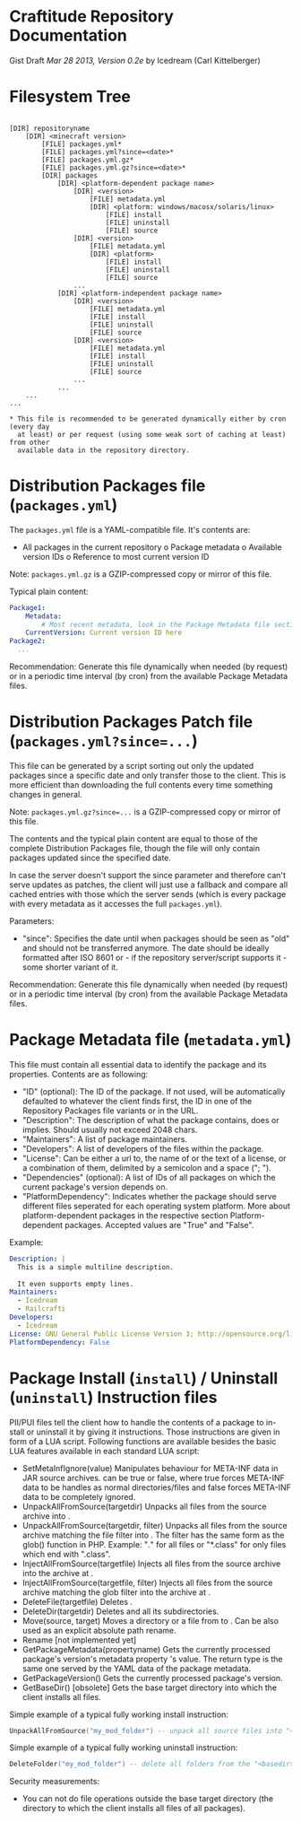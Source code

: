 # Craftitude Repository Documentation
Gist Draft *Mar 28 2013, Version 0.2e*
by Icedream (Carl Kittelberger)

Filesystem Tree
===============

```

[DIR] repositoryname
	[DIR] <minecraft version>
		[FILE] packages.yml*
		[FILE] packages.yml?since=<date>*
		[FILE] packages.yml.gz*
		[FILE] packages.yml.gz?since=<date>*
		[DIR] packages
			[DIR] <platform-dependent package name>
				[DIR] <version>
					[FILE] metadata.yml
					[DIR] <platform: windows/macosx/solaris/linux>
						[FILE] install
						[FILE] uninstall
						[FILE] source
				[DIR] <version>
					[FILE] metadata.yml
					[DIR] <platform>
						[FILE] install
						[FILE] uninstall
						[FILE] source
				...
			[DIR] <platform-independent package name>
				[DIR] <version>
					[FILE] metadata.yml
					[FILE] install
					[FILE] uninstall
					[FILE] source
				[DIR] <version>
					[FILE] metadata.yml
					[FILE] install
					[FILE] uninstall
					[FILE] source
				...
			...
	...
...

* This file is recommended to be generated dynamically either by cron (every day
  at least) or per request (using some weak sort of caching at least) from other
  available data in the repository directory.

```

Distribution Packages file (``packages.yml``)
=====================================

The ``packages.yml`` file is a YAML-compatible file. It's contents are:

- All packages in the current repository
  o Package metadata
  o Available version IDs
  o Reference to most current version ID

Note: ``packages.yml.gz`` is a GZIP-compressed copy or mirror of this file.

Typical plain content:

```yaml
Package1:
	Metadata:
		# Most recent metadata, look in the Package Metadata file section for the contents
	CurrentVersion: Current version ID here
Package2:
  ...
```

Recommendation: Generate this file dynamically when needed (by request) or in a periodic time interval (by cron) from the available Package Metadata files.

Distribution Packages Patch file (``packages.yml?since=...``)
=============================================================

This file can be generated by a script sorting out only the updated packages
since a specific date and only transfer those to the client. This is more
efficient than downloading the full contents every time something changes in
general.

Note: ``packages.yml.gz?since=...`` is a GZIP-compressed copy or mirror of this file.

The contents and the typical plain content are equal to those of the complete
Distribution Packages file, though the file will only contain packages updated
since the specified date.

In case the server doesn't support the since parameter and therefore can't serve
updates as patches, the client will just use a fallback and compare all cached
entries with those which the server sends (which is every package with every
metadata as it accesses the full ``packages.yml``).

Parameters:
- "since":
	Specifies the date until when packages should be seen as "old" and should
	not be transferred anymore. The date should be ideally formatted after ISO
	8601 or - if the repository server/script supports it - some shorter variant
	of it.

Recommendation: Generate this file dynamically when needed (by request) or in a periodic time interval (by cron) from the available Package Metadata files.

Package Metadata file (``metadata.yml``)
========================================

This file must contain all essential data to identify the package and its
properties. Contents are as following:

- "ID" (optional): The ID of the package. If not used, will be automatically
  defaulted to whatever the client finds first, the ID in one of the
	Repository Packages file variants or in the URL.
- "Description": The description of what the package contains, does or implies.
	Should usually not exceed 2048 chars.
- "Maintainers": A list of package maintainers.
- "Developers": A list of developers of the files within the package.
- "License": Can be either a url to, the name of or the text of a license, or a
	combination of them, delimited by a semicolon and a space ("; ").
- "Dependencies" (optional): A list of IDs of all packages on which the current
	package's version depends on.
- "PlatformDependency": Indicates whether the package should serve different
	files seperated for each operating system platform. More about
	platform-dependent packages in the respective section Platform-dependent
	packages. Accepted values are "True" and "False".

Example:

```yaml
Description: |
  This is a simple multiline description.
  
  It even supports empty lines.
Maintainers:
  - Icedream
  - Railcrafti
Developers:
  - Icedream
License: GNU General Public License Version 3; http://opensource.org/licenses/GPL-3.0
PlatformDependency: False
```

Package Install (``install``) / Uninstall (``uninstall``) Instruction files
===========================================================================

PII/PUI files tell the client how to handle the contents of a package to in-
stall or uninstall it by giving it instructions. Those instructions are given
in form of a LUA script. Following functions are available besides the basic
LUA features available in each standard LUA script:

- SetMetaInfIgnore(value)
  Manipulates behaviour for META-INF data in JAR source archives. <value> can
	be true or false, where true forces META-INF data to be handles as normal
	directories/files and false forces META-INF data to be completely ignored.
- UnpackAllFromSource(targetdir)
	Unpacks all files from the source archive into <targetdir>.
- UnpackAllFromSource(targetdir, filter)
	Unpacks all files from the source archive matching the file filter into
	<targetdir>. The filter has the same form as the glob() function in PHP.
	Example: "*.*" for all files or "*.class" for only files which end with
	  ".class".
- InjectAllFromSource(targetfile)
	Injects all files from the source archive into the archive at <targetfile>.
- InjectAllFromSource(targetfile, filter)
	Injects all files from the source archive matching the glob filter into the
	archive at <targetfile>.
- DeleteFile(targetfile)
	Deletes <targetfile>.
- DeleteDir(targetdir)
	Deletes <targetdir> and all its subdirectories.
- Move(source, target)
	Moves a directory or a file from <source> to <target>. Can be also used
	as an explicit absolute path rename.
- Rename [not implemented yet]
- GetPackageMetadata(propertyname)
	Gets the currently processed package's version's metadata property
	<propertyname>'s value. The return type is the same one served by the YAML
	data of the package metadata.
- GetPackageVersion()
	Gets the currently processed package's version.
- GetBaseDir() [obsolete]
	Gets the base target directory into which the client installs all files.

Simple example of a typical fully working install instruction:

```lua
UnpackAllFromSource("my_mod_folder") -- unpack all source files into "<basedir>\my_mod_folder\"
```

Simple example of a typical fully working uninstall instruction:

```lua
DeleteFolder("my_mod_folder") -- delete all folders from the "<basedir>\my_mod_folder\"
```

Security measurements:
- You can not do file operations outside the base target directory (the directory to which the client installs all files of all packages).